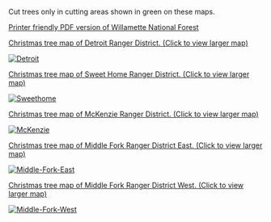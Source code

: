 Cut trees only in cutting areas shown in green on these maps.

[Printer friendly PDF version of Willamette National Forest](https://www.fs.usda.gov/Internet/FSE_DOCUMENTS/stelprdb5090645.pdf)


[Christmas tree map of Detroit Ranger District. (Click to view larger map)](/assets/img/maps/detroit-map.png)

[![Detroit](/assets/img/maps/detroit-map-thumb.png)](/assets/img/maps/detroit-map.png)

[Christmas tree map of Sweet Home Ranger District. (Click to view larger map)](/assets/img/maps/sweethome-map.png)

[![Sweethome](/assets/img/maps/sweethome-map-thumb.png)](/assets/img/maps/sweethome-map.png)

[Christmas tree map of McKenzie Ranger District. (Click to view larger map)](/assets/img/maps/mckenzie-map.png)

[![McKenzie](/assets/img/maps/mckenzie-map-thumb.png)](/assets/img/maps/mckenzie-map.png)

[Christmas tree map of Middle Fork Ranger District East. (Click to view larger map)](/assets/img/maps/middle-fork-east.png)

[![Middle-Fork-East](/assets/img/maps/middle-fork-east-thumb.png)](/assets/img/maps/middle-fork-east.png)

[Christmas tree map of Middle Fork Ranger District West. (Click to view larger map)](/assets/img/maps/middle-fork-west.png)

[![Middle-Fork-West](/assets/img/maps/middle-fork-west-thumb.png)](/assets/img/maps/middle-fork-west.png)